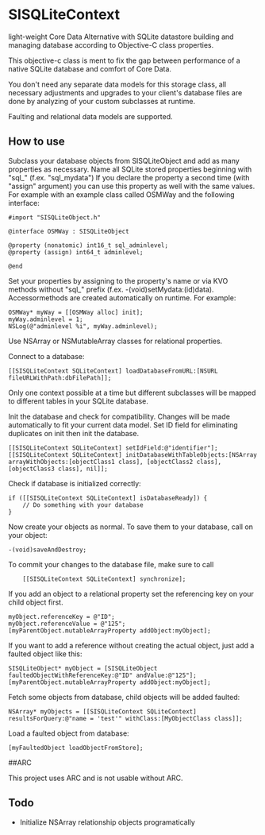 SISQLiteContext
===============

light-weight Core Data Alternative with SQLite datastore building and managing database according to Objective-C class properties.

This objective-c class is ment to fix the gap between performance of a native SQLite database and comfort of Core Data.

You don't need any separate data models for this storage class, all necessary adjustments and upgrades to your client's database files are done by analyzing of your custom subclasses at runtime.

Faulting and relational data models are supported.

How to use
----------

Subclass your database objects from SISQLiteObject and add as many properties as necessary. Name all SQLite stored properties beginning with "sql_" (f.ex. "sql_mydata")
If you declare the property a second time (with "assign" argument) you can use this property as well with the same values. For example with an example class called OSMWay and the following interface:
	
	#import "SISQLiteObject.h"
	
	@interface OSMWay : SISQLiteObject

	@property (nonatomic) int16_t sql_adminlevel;
	@property (assign) int64_t adminlevel;
	
	@end

Set your properties by assigning to the property's name or via KVO methods without "sql_" prefix (f.ex. -(void)setMydata:(id)data). Accessormethods are created automatically on runtime. For example:

	OSMWay* myWay = [[OSMWay alloc] init];
	myWay.adminlevel = 1;
	NSLog(@"adminlevel %i", myWay.adminlevel);

Use NSArray or NSMutableArray classes for relational properties.

Connect to a database:

	[[SISQLiteContext SQLiteContext] loadDatabaseFromURL:[NSURL fileURLWithPath:dbFilePath]];

Only one context possible at a time but different subclasses will be mapped to different tables in your SQLite database.

Init the database and check for compatibility. Changes will be made automatically to fit your current data model. Set ID field for eliminating duplicates on init then init the database.

	[[SISQLiteContext SQLiteContext] setIdField:@"identifier"];
    [[SISQLiteContext SQLiteContext] initDatabaseWithTableObjects:[NSArray arrayWithObjects:[objectClass1 class], [objectClass2 class], [objectClass3 class], nil]];
    
Check if database is initialized correctly:

	if ([[SISQLiteContext SQLiteContext] isDatabaseReady]) {
		// Do something with your database
	}
    
Now create your objects as normal. To save them to your database, call on your object:

	-(void)saveAndDestroy;

To commit your changes to the database file, make sure to call

	    [[SISQLiteContext SQLiteContext] synchronize];

If you add an object to a relational property set the referencing key on your child object first.

	myObject.referenceKey = @"ID";
	myObject.referenceValue = @"125";
	[myParentObject.mutableArrayProperty addObject:myObject];
	
If you want to add a reference without creating the actual object, just add a faulted object like this:

	SISQLiteObject* myObject = [SISQLiteObject faultedObjectWithReferenceKey:@"ID" andValue:@"125"];
	[myParentObject.mutableArrayProperty addObject:myObject];
	
Fetch some objects from database, child objects will be added faulted:

	NSArray* myObjects = [[SISQLiteContext SQLiteContext] resultsForQuery:@"name = 'test'" withClass:[MyObjectClass class]];
	
Load a faulted object from database:

	[myFaultedObject loadObjectFromStore];

##ARC

This project uses ARC and is not usable without ARC.

Todo
----
- Initialize NSArray relationship objects programatically
